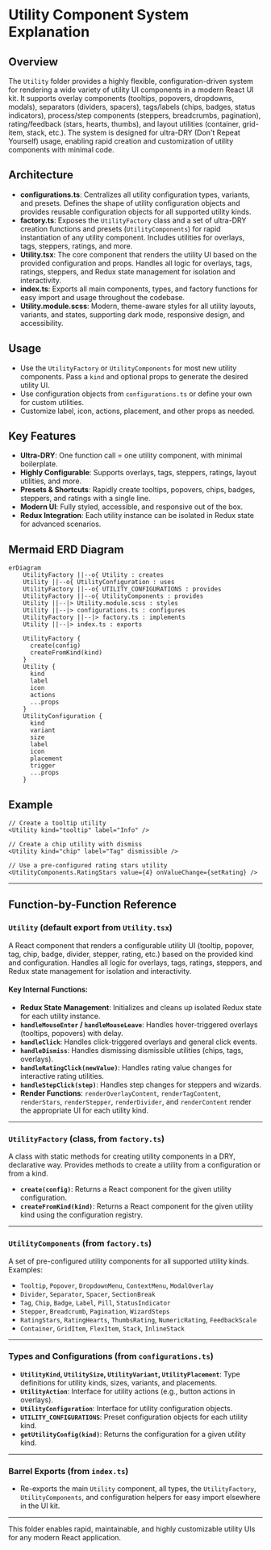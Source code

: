 # Utility Component System Explanation

## Overview

The `Utility` folder provides a highly flexible, configuration-driven system for rendering a wide variety of utility UI components in a modern React UI kit. It supports overlay components (tooltips, popovers, dropdowns, modals), separators (dividers, spacers), tags/labels (chips, badges, status indicators), process/step components (steppers, breadcrumbs, pagination), rating/feedback (stars, hearts, thumbs), and layout utilities (container, grid-item, stack, etc.). The system is designed for ultra-DRY (Don't Repeat Yourself) usage, enabling rapid creation and customization of utility components with minimal code.

## Architecture

- **configurations.ts**: Centralizes all utility configuration types, variants, and presets. Defines the shape of utility configuration objects and provides reusable configuration objects for all supported utility kinds.
- **factory.ts**: Exposes the `UtilityFactory` class and a set of ultra-DRY creation functions and presets (`UtilityComponents`) for rapid instantiation of any utility component. Includes utilities for overlays, tags, steppers, ratings, and more.
- **Utility.tsx**: The core component that renders the utility UI based on the provided configuration and props. Handles all logic for overlays, tags, ratings, steppers, and Redux state management for isolation and interactivity.
- **index.ts**: Exports all main components, types, and factory functions for easy import and usage throughout the codebase.
- **Utility.module.scss**: Modern, theme-aware styles for all utility layouts, variants, and states, supporting dark mode, responsive design, and accessibility.

## Usage

- Use the `UtilityFactory` or `UtilityComponents` for most new utility components. Pass a `kind` and optional props to generate the desired utility UI.
- Use configuration objects from `configurations.ts` or define your own for custom utilities.
- Customize label, icon, actions, placement, and other props as needed.

## Key Features

- **Ultra-DRY**: One function call = one utility component, with minimal boilerplate.
- **Highly Configurable**: Supports overlays, tags, steppers, ratings, layout utilities, and more.
- **Presets & Shortcuts**: Rapidly create tooltips, popovers, chips, badges, steppers, and ratings with a single line.
- **Modern UI**: Fully styled, accessible, and responsive out of the box.
- **Redux Integration**: Each utility instance can be isolated in Redux state for advanced scenarios.

## Mermaid ERD Diagram

```mermaid
erDiagram
    UtilityFactory ||--o{ Utility : creates
    Utility ||--o{ UtilityConfiguration : uses
    UtilityFactory ||--o{ UTILITY_CONFIGURATIONS : provides
    UtilityFactory ||--o{ UtilityComponents : provides
    Utility ||--|> Utility.module.scss : styles
    Utility ||--|> configurations.ts : configures
    UtilityFactory ||--|> factory.ts : implements
    Utility ||--|> index.ts : exports

    UtilityFactory {
      create(config)
      createFromKind(kind)
    }
    Utility {
      kind
      label
      icon
      actions
      ...props
    }
    UtilityConfiguration {
      kind
      variant
      size
      label
      icon
      placement
      trigger
      ...props
    }
```

## Example

```tsx
// Create a tooltip utility
<Utility kind="tooltip" label="Info" />

// Create a chip utility with dismiss
<Utility kind="chip" label="Tag" dismissible />

// Use a pre-configured rating stars utility
<UtilityComponents.RatingStars value={4} onValueChange={setRating} />
```

---

## Function-by-Function Reference

### `Utility` (default export from `Utility.tsx`)

A React component that renders a configurable utility UI (tooltip, popover, tag, chip, badge, divider, stepper, rating, etc.) based on the provided kind and configuration. Handles all logic for overlays, tags, ratings, steppers, and Redux state management for isolation and interactivity.

#### Key Internal Functions:

- **Redux State Management**: Initializes and cleans up isolated Redux state for each utility instance.
- **`handleMouseEnter` / `handleMouseLeave`**: Handles hover-triggered overlays (tooltips, popovers) with delay.
- **`handleClick`**: Handles click-triggered overlays and general click events.
- **`handleDismiss`**: Handles dismissing dismissible utilities (chips, tags, overlays).
- **`handleRatingClick(newValue)`**: Handles rating value changes for interactive rating utilities.
- **`handleStepClick(step)`**: Handles step changes for steppers and wizards.
- **Render Functions**: `renderOverlayContent`, `renderTagContent`, `renderStars`, `renderStepper`, `renderDivider`, and `renderContent` render the appropriate UI for each utility kind.

---

### `UtilityFactory` (class, from `factory.ts`)

A class with static methods for creating utility components in a DRY, declarative way. Provides methods to create a utility from a configuration or from a kind.

- **`create(config)`**: Returns a React component for the given utility configuration.
- **`createFromKind(kind)`**: Returns a React component for the given utility kind using the configuration registry.

---

### `UtilityComponents` (from `factory.ts`)

A set of pre-configured utility components for all supported utility kinds. Examples:

- `Tooltip`, `Popover`, `DropdownMenu`, `ContextMenu`, `ModalOverlay`
- `Divider`, `Separator`, `Spacer`, `SectionBreak`
- `Tag`, `Chip`, `Badge`, `Label`, `Pill`, `StatusIndicator`
- `Stepper`, `Breadcrumb`, `Pagination`, `WizardSteps`
- `RatingStars`, `RatingHearts`, `ThumbsRating`, `NumericRating`, `FeedbackScale`
- `Container`, `GridItem`, `FlexItem`, `Stack`, `InlineStack`

---

### Types and Configurations (from `configurations.ts`)

- **`UtilityKind`, `UtilitySize`, `UtilityVariant`, `UtilityPlacement`**: Type definitions for utility kinds, sizes, variants, and placements.
- **`UtilityAction`**: Interface for utility actions (e.g., button actions in overlays).
- **`UtilityConfiguration`**: Interface for utility configuration objects.
- **`UTILITY_CONFIGURATIONS`**: Preset configuration objects for each utility kind.
- **`getUtilityConfig(kind)`**: Returns the configuration for a given utility kind.

---

### Barrel Exports (from `index.ts`)

- Re-exports the main `Utility` component, all types, the `UtilityFactory`, `UtilityComponents`, and configuration helpers for easy import elsewhere in the UI kit.

---

This folder enables rapid, maintainable, and highly customizable utility UIs for any modern React application.

